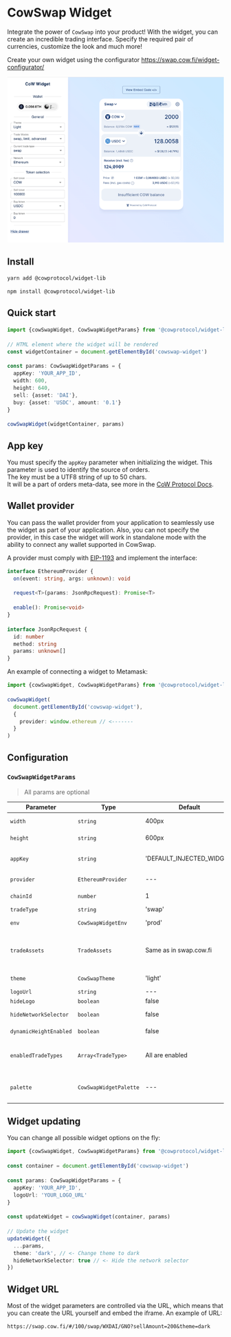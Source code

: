 # CowSwap Widget

Integrate the power of `CowSwap` into your product!
With the widget, you can create an incredible trading interface. Specify the required pair of currencies, customize the
look and much more!

Create your own widget using the configurator https://swap.cow.fi/widget-configurator/

![Demo](./demo-preview.png)

## Install

```bash
yarn add @cowprotocol/widget-lib
```

```bash
npm install @cowprotocol/widget-lib
```

## Quick start

```typescript
import {cowSwapWidget, CowSwapWidgetParams} from '@cowprotocol/widget-lib'

// HTML element where the widget will be rendered
const widgetContainer = document.getElementById('cowswap-widget')

const params: CowSwapWidgetParams = {
  appKey: 'YOUR_APP_ID',
  width: 600,
  height: 640,
  sell: {asset: 'DAI'},
  buy: {asset: 'USDC', amount: '0.1'}
}

cowSwapWidget(widgetContainer, params)
```

## App key

You must specify the `appKey` parameter when initializing the widget. This parameter is used to identify the source of
orders.  
The key must be a UTF8 string of up to 50 chars.  
It will be a part of orders meta-data, see more in
the [CoW Protocol Docs](https://docs.cow.fi/front-end/creating-app-ids/create-the-order-meta-data-file/appcode).

## Wallet provider

You can pass the wallet provider from your application to seamlessly use the widget as part of your application.
Also, you can not specify the provider, in this case the widget will work in standalone mode with the ability to connect
any wallet supported in CowSwap.

A provider must comply with [EIP-1193](https://eips.ethereum.org/EIPS/eip-11930) and implement the interface:

```typescript
interface EthereumProvider {
  on(event: string, args: unknown): void

  request<T>(params: JsonRpcRequest): Promise<T>

  enable(): Promise<void>
}

interface JsonRpcRequest {
  id: number
  method: string
  params: unknown[]
}
```

An example of connecting a widget to Metamask:

```typescript
import {cowSwapWidget, CowSwapWidgetParams} from '@cowprotocol/widget-lib'

cowSwapWidget(
  document.getElementById('cowswap-widget'),
  {
    provider: window.ethereum // <-------
  }
)
```

## Configuration

### `CowSwapWidgetParams`

> All params are optional

| Parameter              | Type                   | Default                   | Description                                                                                                                                                             |
|------------------------|------------------------|---------------------------|-------------------------------------------------------------------------------------------------------------------------------------------------------------------------|
| `width`                | `string`               | 400px                     | The width of the widget in css values (px, vh, etc.).                                                                                                                   |
| `height`               | `string`               | 600px                     | The height of the widget in css values (px, vh, etc.).                                                                                                                  |
| `appKey`               | `string`               | 'DEFAULT_INJECTED_WIDGET' | The unique identifier of the widget consumer. Please fill the for to let us know a little about you: <TODO-TYPEFORM>                                                    |
| `provider`             | `EthereumProvider`     | ---                       | The Ethereum provider to be used for interacting with a wallet.                                                                                                         |
| `chainId`              | `number`               | 1                         | The blockchain ID on which the trade will take place.                                                                                                                   |
| `tradeType`            | `string`               | 'swap'                    | The type of trade. Can be `swap` or `limit-orders`.                                                                                                                     |
| `env`                  | `CowSwapWidgetEnv`     | 'prod'                    | The environment of the widget (`'local'` or `'prod'`).                                                                                                                  |
| `tradeAssets`          | `TradeAssets`          | Same as in swap.cow.fi    | An object containing information about the selling and buying assets. Example: `{ asset: 'WBTC', amount: 12 }` or `{ asset: '0xa0b86991c6218b36c1d19d4a2e9eb0ce3606eb48' }` |
| `theme`                | `CowSwapTheme`         | 'light'                   | The theme of the widget (`'dark'` for dark theme or `'light'` for light theme).                                                                                         |
| `logoUrl`              | `string`               | ---                       | Allows to set a custom logo for the widget.                                                                                                                                      |
| `hideLogo`             | `boolean`              | false                     | Option to hide the logo in the widget.                                                                                                                                     |
| `hideNetworkSelector`  | `boolean`              | false                     | Disables an opportunity to change the network from the widget UI.                                                                                                       |
| `dynamicHeightEnabled` | `boolean`              | false                     | Dynamically changes the height of the iframe depending on the content.                                                                                                  |
| `enabledTradeTypes`    | `Array<TradeType>`     | All are enabled           | CowSwap provides three trading widgets: swap, limit and twap orders. Using this option you can narrow down the list of available trading widgets.                       |
| `palette`              | `CowSwapWidgetPalette` | ---                       | Using the palette you can customize the appearance of the widget. For example, you can change the main color of the background and text.                                |

## Widget updating

You can change all possible widget options on the fly:

```typescript
import {cowSwapWidget, CowSwapWidgetParams} from '@cowprotocol/widget-lib'

const container = document.getElementById('cowswap-widget')

const params: CowSwapWidgetParams = {
  appKey: 'YOUR_APP_ID',
  logoUrl: 'YOUR_LOGO_URL'
}

const updateWidget = cowSwapWidget(container, params)

// Update the widget
updateWidget({
  ...params,
  theme: 'dark', // <- Change theme to dark
  hideNetworkSelector: true // <- Hide the network selector
})
```

## Widget URL

Most of the widget parameters are controlled via the URL, which means that you can create the URL yourself and embed the
iframe.
An example of URL:

```
https://swap.cow.fi/#/100/swap/WXDAI/GNO?sellAmount=200&theme=dark
```
